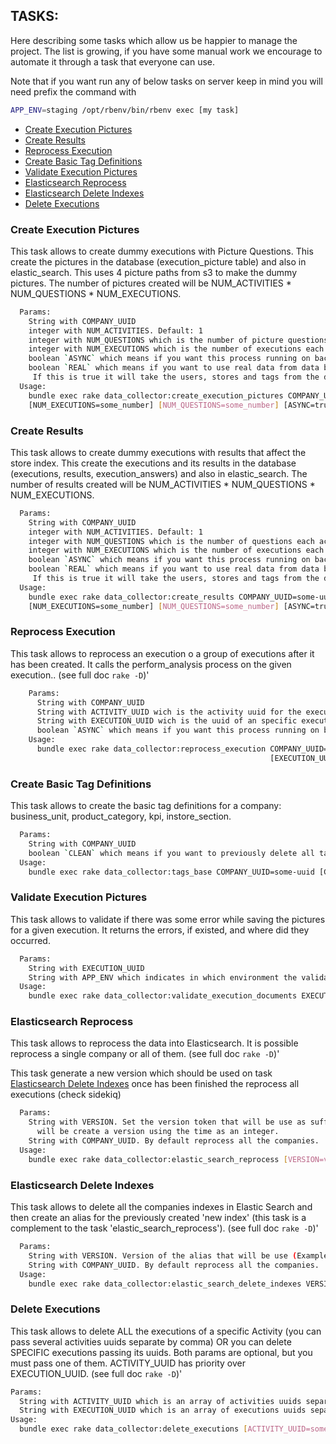 ## TASKS:
Here describing some tasks which allow us be happier to manage the project. The list is growing, if you have some manual work we encourage to automate it through a task that everyone can use.

Note that if you want run any of below tasks on server keep in mind you will need prefix the command with

```sh
APP_ENV=staging /opt/rbenv/bin/rbenv exec [my task]
```

* [Create Execution Pictures](#create-execution-pictures)
* [Create Results](#create-results)
* [Reprocess Execution](#reprocess-execution)
* [Create Basic Tag Definitions](#create-basic-tag-definitions)
* [Validate Execution Pictures](#validate-execution-pictures)
* [Elasticsearch Reprocess](#elasticsearch-reprocess)
* [Elasticsearch Delete Indexes](#elasticsearch-delete-indexes)
* [Delete Executions](#delete-executions)

### Create Execution Pictures
This task allows to create dummy executions with Picture Questions.
This create the pictures in the database (execution_picture table) and also in elastic_search.
This uses 4 picture paths from s3 to make the dummy pictures.
The number of pictures created will be NUM_ACTIVITIES * NUM_QUESTIONS * NUM_EXECUTIONS.

```bash
  Params:
    String with COMPANY_UUID
    integer with NUM_ACTIVITIES. Default: 1
    integer with NUM_QUESTIONS which is the number of picture questions each activity will have. Default: 1
    integer with NUM_EXECUTIONS which is the number of executions each activity will have. Default: 1
    boolean `ASYNC` which means if you want this process running on background. Default `false`
    boolean `REAL` which means if you want to use real data from data base to create the results. Default `false`
     If this is true it will take the users, stores and tags from the database.
  Usage:
    bundle exec rake data_collector:create_execution_pictures COMPANY_UUID=some-uuid [NUM_ACTIVITIES=some_number]
    [NUM_EXECUTIONS=some_number] [NUM_QUESTIONS=some_number] [ASYNC=true|false] [REAL=true|false]
```

### Create Results
This task allows to create dummy executions with results that affect the store index.
This create the executions and its results in the database (executions, results, execution_answers) and also in elastic_search.
The number of results created will be NUM_ACTIVITIES * NUM_QUESTIONS * NUM_EXECUTIONS.

```bash
  Params:
    String with COMPANY_UUID
    integer with NUM_ACTIVITIES. Default: 1
    integer with NUM_QUESTIONS which is the number of questions each activity will have. Default: 1
    integer with NUM_EXECUTIONS which is the number of executions each activity will have. Default: 1
    boolean `ASYNC` which means if you want this process running on background. Default `false`
    boolean `REAL` which means if you want to use real data from data base to create the results. Default `false`
     If this is true it will take the users, stores and tags from the database.
  Usage:
    bundle exec rake data_collector:create_results COMPANY_UUID=some-uuid [NUM_ACTIVITIES=some_number]
    [NUM_EXECUTIONS=some_number] [NUM_QUESTIONS=some_number] [ASYNC=true|false] [REAL=true|false]
```

### Reprocess Execution
This task allows to reprocess an execution o a group of executions after it has been created.
    It calls the perform_analysis process on the given execution.. (see full doc `rake -D`)'

```bash
    Params:
      String with COMPANY_UUID
      String with ACTIVITY_UUID wich is the activity uuid for the executions group
      String with EXECUTION_UUID wich is the uuid of an specific execution.
      boolean `ASYNC` which means if you want this process running on background. Default `TRUE`
    Usage:
      bundle exec rake data_collector:reprocess_execution COMPANY_UUID=company-uuid [ACTIVITY_UUID=activity-uuid]
                                                          [EXECUTION_UUID=some-uuid] [ASYNC=true|false]
```

### Create Basic Tag Definitions
This task allows to create the basic tag definitions for a company: business_unit, product_category, kpi, instore_section.

```bash
  Params:
    String with COMPANY_UUID
    boolean `CLEAN` which means if you want to previously delete all tags and tag_definitions from the company. Default `FALSE`
  Usage:
    bundle exec rake data_collector:tags_base COMPANY_UUID=some-uuid [CLEAN=true|false]
```

### Validate Execution Pictures
This task allows to validate if there was some error while saving the pictures for a given execution.
It returns the errors, if existed, and where did they occurred.

```bash
  Params:
    String with EXECUTION_UUID
    String with APP_ENV which indicates in which environment the validation will be executed
  Usage:
    bundle exec rake data_collector:validate_execution_documents EXECUTION_UUID=some-uuid APP_ENV=some_environment
```

### Elasticsearch Reprocess
This task allows to reprocess the data into Elasticsearch.
It is possible reprocess a single company or all of them. (see full doc `rake -D`)'

This task generate a new version which should be used on task [Elasticsearch Delete Indexes](#elasticsearch-delete-indexes) once has been finished the reprocess all executions (check sidekiq) 

```bash
  Params:
    String with VERSION. Set the version token that will be use as suffix in the index alias. By Default this task
      will be create a version using the time as an integer.
    String with COMPANY_UUID. By default reprocess all the companies.
  Usage:
    bundle exec rake data_collector:elastic_search_reprocess [VERSION=version] [COMPANY_UUID=some-uuid]
```

### Elasticsearch Delete Indexes
This task allows to delete all the companies indexes in Elastic Search and then create an alias for the previously
created 'new index' (this task is a complement to the task 'elastic_search_reprocess'). (see full doc `rake -D`)'

```bash
  Params:
    String with VERSION. Version of the alias that will be use (Example: VERSION=_ver1438274562).
    String with COMPANY_UUID. By default reprocess all the companies.
  Usage:
    bundle exec rake data_collector:elastic_search_delete_indexes VERSION=version [COMPANY_UUID=some-uuid]
```

### Delete Executions
This task allows to delete ALL the executions of a specific Activity (you can pass several activities uuids separate
by comma) OR you can delete SPECIFIC executions passing its uuids.
Both params are optional, but you must pass one of them.
ACTIVITY_UUID has priority over EXECUTION_UUID. (see full doc `rake -D`)'

```bash
Params:
  String with ACTIVITY_UUID which is an array of activities uuids separate by comma
  String with EXECUTION_UUID which is an array of executions uuids separate by comma
Usage:
  bundle exec rake data_collector:delete_executions [ACTIVITY_UUID=some-uuids] [EXECUTION_UUID=some-uuids]
```

